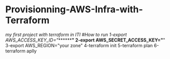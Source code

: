 # Provisionning-AWS-Infra-with-Terraform

*my first project with terraform in ITI
#How to run 
1-export AWS_ACCESS_KEY_ID="*************"
2-export AWS_SECRET_ACCESS_KEY="******"
3-export AWS_REGION="your zone"
4-terraform init 
5-terraform plan
6-terraform aplly
